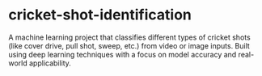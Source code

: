 # cricket-shot-identification
A machine learning project that classifies different types of cricket shots (like cover drive, pull shot, sweep, etc.) from video or image inputs. Built using deep learning techniques with a focus on model accuracy and real-world applicability.
